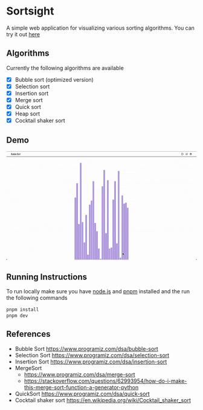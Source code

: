 # Sortsight

A simple web application for visualizing various sorting algorithms. You can try it out [here](https://sort-sight.surge.sh/)

## Algorithms

Currently the following algorithms are available

- [x] Bubble sort (optimized version)
- [x] Selection sort
- [x] Insertion sort
- [x] Merge sort
- [x] Quick sort
- [x] Heap sort
- [x] Cocktail shaker sort

## Demo

![application demo](./clippings/demo.gif)

## Running Instructions

To run locally make sure you have [node.js](https://nodejs.org/en) and [pnpm](https://pnpm.io/) installed and the run the following commands

```console
pnpm install
pnpm dev
```

## References

- Bubble Sort https://www.programiz.com/dsa/bubble-sort
- Selection Sort https://www.programiz.com/dsa/selection-sort
- Insertion Sort https://www.programiz.com/dsa/insertion-sort
- MergeSort
  - https://www.programiz.com/dsa/merge-sort
  - https://stackoverflow.com/questions/62993954/how-do-i-make-this-merge-sort-function-a-generator-python
- QuickSort https://www.programiz.com/dsa/quick-sort
- Cocktail shaker sort https://en.wikipedia.org/wiki/Cocktail_shaker_sort
